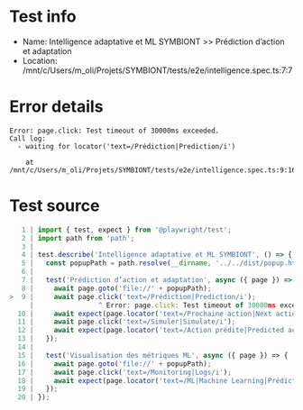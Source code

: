 # Test info

- Name: Intelligence adaptative et ML SYMBIONT >> Prédiction d’action et adaptation
- Location: /mnt/c/Users/m_oli/Projets/SYMBIONT/tests/e2e/intelligence.spec.ts:7:7

# Error details

```
Error: page.click: Test timeout of 30000ms exceeded.
Call log:
  - waiting for locator('text=/Prédiction|Prediction/i')

    at /mnt/c/Users/m_oli/Projets/SYMBIONT/tests/e2e/intelligence.spec.ts:9:16
```

# Test source

```ts
   1 | import { test, expect } from '@playwright/test';
   2 | import path from 'path';
   3 |
   4 | test.describe('Intelligence adaptative et ML SYMBIONT', () => {
   5 |   const popupPath = path.resolve(__dirname, '../../dist/popup.html');
   6 |
   7 |   test('Prédiction d’action et adaptation', async ({ page }) => {
   8 |     await page.goto('file://' + popupPath);
>  9 |     await page.click('text=/Prédiction|Prediction/i');
     |                ^ Error: page.click: Test timeout of 30000ms exceeded.
  10 |     await expect(page.locator('text=/Prochaine action|Next action/i')).toBeVisible();
  11 |     await page.click('text=/Simuler|Simulate/i');
  12 |     await expect(page.locator('text=/Action prédite|Predicted action/i')).toBeVisible();
  13 |   });
  14 |
  15 |   test('Visualisation des métriques ML', async ({ page }) => {
  16 |     await page.goto('file://' + popupPath);
  17 |     await page.click('text=/Monitoring|Logs/i');
  18 |     await expect(page.locator('text=/ML|Machine Learning|Prédiction/i')).toBeVisible();
  19 |   });
  20 | }); 
```